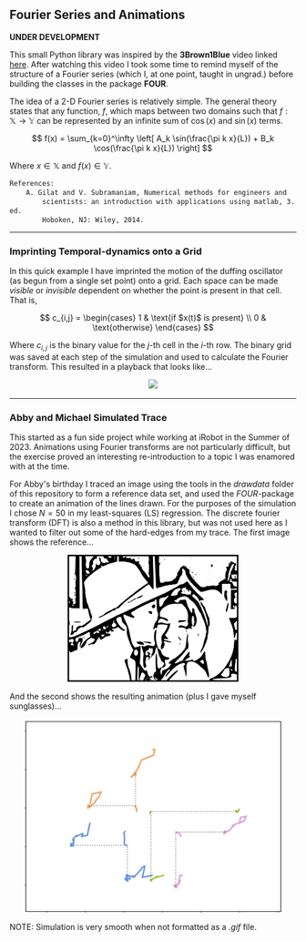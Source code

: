 ## Fourier Series and Animations

**UNDER DEVELOPMENT**

This small Python library was inspired by the **3Brown1Blue** video linked [here](https://www.youtube.com/watch?v=-qgreAUpPwM). After watching this video I took some time to remind myself of the structure of a Fourier series (which I, at one point, taught in ungrad.) before building the classes in the package **FOUR**.

The idea of a 2-D Fourier series is relatively simple. The general theory states that any function, $f$, which maps between two domains such that $f : \mathbb{X} \rightarrow \mathbb{Y}$ can be represented by an infinite sum of $\cos(x)$ and $\sin(x)$ terms.

$$
    f(x) = \sum_{k=0}^\infty \left[ A_k \sin(\frac{\pi k x}{L}) + B_k \cos(\frac{\pi k x}{L}) \right]
$$

Where $x \in \mathbb{X}$ and $f(x) \in \mathbb{Y}$.

    References:
        A. Gilat and V. Subramaniam, Numerical methods for engineers and
            scientists: an introduction with applications using matlab, 3. ed.
            Hoboken, NJ: Wiley, 2014.

___

### Imprinting Temporal-dynamics onto a Grid

In this quick example I have imprinted the motion of the duffing oscillator (as begun from a single set point) onto a grid. Each space can be made *visible* or *invisible* dependent on whether the point is present in that cell. That is,

$$
    c_{i,j} = \begin{cases}
        1 & \text{if $x(t)$ is present} \\
        0 & \text{otherwise}
    \end{cases}
$$

Where $c_{i,j}$ is the binary value for the $j$-th cell in the $i$-th row. The binary grid was saved at each step of the simulation and used to calculate the Fourier transform. This resulted in a playback that looks like...

<p align="center">
    <img src=duffing/grid.gif width=300 />
</p>


___

### Abby and Michael Simulated Trace

This started as a fun side project while working at iRobot in the Summer of 2023. Animations using Fourier transforms are not particularly difficult, but the exercise proved an interesting re-introduction to a topic I was enamored with at the time. 

For Abby's birthday I traced an image using the tools in the *drawdata* folder of this repository to form a reference data set, and used the *FOUR*-package to create an animation of the lines drawn. For the purposes of the simulation I chose $N=50$ in my least-squares (LS) regression. The discrete fourier transform (DFT) is also a method in this library, but was not used here as I wanted to filter out some of the hard-edges from my trace. The first image shows the reference...

<p align="center">
    <img src=.archive/draw/images/abby_michael.png width=300 />
</p>

And the second shows the resulting animation (plus I gave myself sunglasses)...

<p align="center">
    <img src=abby_pkg/recording.gif width=450 />
</p>

NOTE: Simulation is very smooth when not formatted as a *.gif* file.
